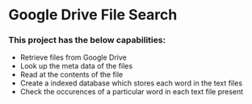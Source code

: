 # Google Drive File Search

### This project has the below capabilities:
- Retrieve files from Google Drive
- Look up the meta data of the files
- Read at the contents of the file
- Create a indexed database which stores each word in the text files
- Check the occurences of a particular word in each text file present
